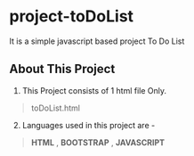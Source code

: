 # project-toDoList
It is a simple javascript based project To Do List

## About This Project 
1. This Project consists of 1 html file Only.
  >toDoList.html
2. Languages used in this project are -
>**HTML** , 
>**BOOTSTRAP** , 
>**JAVASCRIPT**
